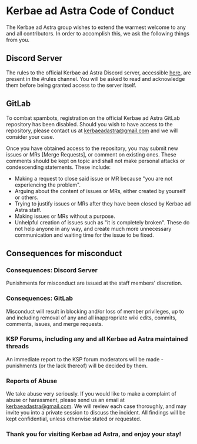 # Kerbae ad Astra Code of Conduct

The Kerbae ad Astra group wishes to extend the warmest welcome to any and all contributors. In order to accomplish this, we ask the following things from you.

## Discord Server

The rules to the official Kerbae ad Astra Discord server, accessible [here](https://discord.gg/hRv6yq8), are present in the #rules channel. You will be asked to read and acknowledge them before being granted access to the server itself.

## GitLab

To combat spambots, registration on the official Kerbae ad Astra GitLab repository has been disabled. Should you wish to have access to the repository, please contact us at kerbaeadastra@gmail.com and we will consider your case.

Once you have obtained access to the repository, you may submit new issues or MRs [Merge Requests], or comment on existing ones. These comments should be kept on topic and shall not make personal attacks or condescending statements. These include:

* Making a request to close said issue or MR because "you are not experiencing the problem".
* Arguing about the content of issues or MRs, either created by yourself or others.
* Trying to justify issues or MRs after they have been closed by Kerbae ad Astra staff.
* Making issues or MRs without a purpose.
* Unhelpful creation of issues such as "it is completely broken". These do not help anyone in any way, and create much more unnecessary communication and waiting time for the issue to be fixed.

## Consequences for misconduct

### Consequences: Discord Server

Punishments for misconduct are issued at the staff members' discretion.

### Consequences: GitLab

Misconduct will result in blocking and/or loss of member privileges, up to and including removal of any and all inappropriate wiki edits, commits, comments, issues, and merge requests.

### KSP Forums, including any and all Kerbae ad Astra maintained threads

An immediate report to the KSP forum moderators will be made - punishments (or the lack thereof) will be decided by them.

### Reports of Abuse

We take abuse very seriously. If you would like to make a complaint of abuse or harassment, please send us an email at kerbaeadastra@gmail.com. We will review each case thoroughly, and may invite you into a private session to discuss the incident. All findings will be kept confidential, unless otherwise stated or requested.

### Thank you for visiting Kerbae ad Astra, and enjoy your stay!
